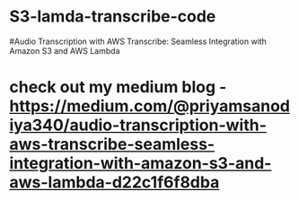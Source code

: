 # S3-lamda-transcribe-code

#Audio Transcription with AWS Transcribe: Seamless Integration with Amazon S3 and AWS Lambda

# check out my medium blog - https://medium.com/@priyamsanodiya340/audio-transcription-with-aws-transcribe-seamless-integration-with-amazon-s3-and-aws-lambda-d22c1f6f8dba
